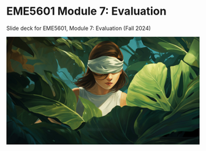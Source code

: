 # EME5601 Module 7: Evaluation

Slide deck for EME5601, Module 7: Evaluation (Fall 2024)

![](img/girl-leaf.png)
